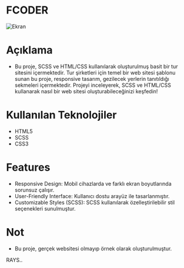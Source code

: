 # FCODER
![Ekran](https://github.com/rumeysabaysal/FCODER/assets/147662934/aff0cc0e-bed2-4dd8-a5c6-e4c4a08067b6)


# Açıklama

- Bu proje, SCSS ve HTML/CSS kullanılarak oluşturulmuş basit bir tur sitesini içermektedir. Tur şirketleri için temel bir web sitesi şablonu sunan bu proje, responsive tasarım, gezilecek yerlerin tanıtıldığı sekmeleri içermektedir. Projeyi inceleyerek, SCSS ve HTML/CSS kullanarak nasıl bir web sitesi oluşturabileceğinizi keşfedin!

# Kullanılan Teknolojiler

- HTML5
- SCSS
- CSS3

# Features

- Responsive Design: Mobil cihazlarda ve farklı ekran boyutlarında sorunsuz çalışır.
- User-Friendly Interface: Kullanıcı dostu arayüz ile tasarlanmıştır.
- Customizable Styles (SCSS): SCSS kullanılarak özelleştirilebilir stil seçenekleri sunulmuştur.

# Not

- Bu proje, gerçek websitesi olmayıp örnek olarak oluşturulmuştur.

RAYS..

